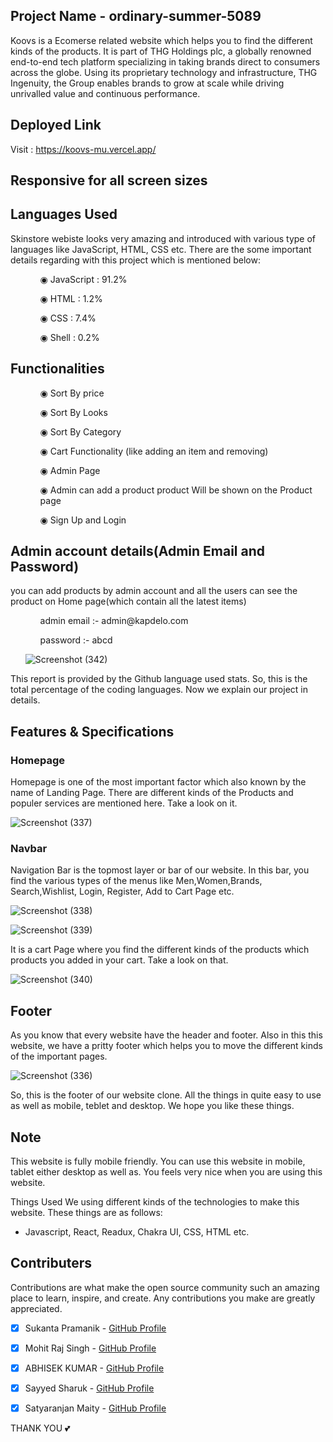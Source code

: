 ## Project Name - ordinary-summer-5089
Koovs is a Ecomerse related website which helps you to find the different kinds of the products. It is part of THG Holdings plc, a globally renowned end-to-end tech platform specializing in taking brands direct to consumers across the globe. Using its proprietary technology and infrastructure, THG Ingenuity, the Group enables brands to grow at scale while driving unrivalled value and continuous performance.

## Deployed Link

Visit : https://koovs-mu.vercel.app/

## Responsive for all screen sizes

## Languages Used

Skinstore webiste looks very amazing and introduced with various type of languages like JavaScript, HTML, CSS etc. There are the some important details regarding with this project which is mentioned below:

<ul dir="auto">
 <ol dir="auto">◉ JavaScript : 91.2%</ol>
 <ol dir="auto">◉ HTML : 1.2%</ol>
 <ol dir="auto">◉ CSS : 7.4%</ol>
 <ol dir="auto">◉ Shell : 0.2%</ol>
 </ul>
 
 ## Functionalities
 
 <ul dir="auto">
 
 <ol dir="auto">◉ Sort By price </ol>
 <ol dir="auto">◉ Sort By Looks</ol>
 <ol dir="auto">◉ Sort By Category</ol>
 <ol dir="auto">◉ Cart Functionality (like adding an item and removing) </ol>
 <ol dir="auto">◉ Admin Page</ol>
 <ol dir="auto">◉ Admin can add a product product Will be shown on the Product page </ol>
 <ol dir="auto">◉ Sign Up and Login </ol>
 </ul>
 
 ## Admin account details(Admin Email and Password)
 
 <p>you can add products by admin account and all the users can see the product on Home page(which contain all the latest items)</p>
 
  <ul dir="auto">
 
 <ol dir="auto">admin email :- admin@kapdelo.com</ol>
 <ol dir="auto">password :- abcd</ol>
 
 ![Screenshot (342)](https://user-images.githubusercontent.com/107980582/221503010-916d549c-214f-44dd-8d47-e548a328053f.png)

 </ul>

This report is provided by the Github language used stats. So, this is the total percentage of the coding languages. Now we explain our project in details.

## Features & Specifications

### Homepage

Homepage is one of the most important factor which also known by the name of Landing Page. There are different kinds of the Products and populer services are mentioned here. Take a look on it.


![Screenshot (337)](https://user-images.githubusercontent.com/107980582/221499524-d1037907-1c3b-4a00-9ac4-f843eedd9784.png)

### Navbar

Navigation Bar is the topmost layer or bar of our website. In this bar, you find the various types of the menus like Men,Women,Brands, Search,Wishlist, Login, Register, Add to Cart Page etc.


![Screenshot (338)](https://user-images.githubusercontent.com/107980582/221499758-60e94758-12db-470b-af95-5185ac2ba6f0.png)



![Screenshot (339)](https://user-images.githubusercontent.com/107980582/221499899-a74ae265-8bc7-4b41-a1da-001843857483.png)

It is a cart Page where you find the different kinds of the products which products you added in your cart. Take a look on that.

![Screenshot (340)](https://user-images.githubusercontent.com/107980582/221500147-56b1bcf1-c8f0-44e5-9da7-f5ba7a095f29.png)


## Footer

As you know that every website have the header and footer. Also in this this website, we have a pritty footer which helps you to move the different kinds of the important pages.



![Screenshot (336)](https://user-images.githubusercontent.com/107980582/221500339-d967f1fb-9614-4aa6-8b10-9a275fc95287.png)

So, this is the footer of our website clone. All the things in quite easy to use as well as mobile, teblet and desktop. We hope you like these things.

## Note

This website is fully mobile friendly. You can use this website in mobile, tablet either desktop as well as. You feels very nice when you are using this website.

Things Used
We using different kinds of the technologies to make this website. These things are as follows:

- Javascript, React, Readux, Chakra UI, CSS, HTML etc.

## Contributers

 Contributions are what make the open source community such an amazing place to learn, inspire, and create. Any contributions you make are greatly appreciated.

- [x] Sukanta Pramanik - [GitHub Profile](https://github.com/sukanta255)
- [x] Mohit Raj Singh - [GitHub Profile](https://github.com/Mohit-Raj-Singh) 
- [x] ABHISEK KUMAR - [GitHub Profile](https://github.com/Abhisek753)
- [x] Sayyed Sharuk - [GitHub Profile](https://github.com/sayshark75)
- [x] Satyaranjan Maity - [GitHub Profile](https://github.com/Satyaranjan8414)


THANK YOU 💕
